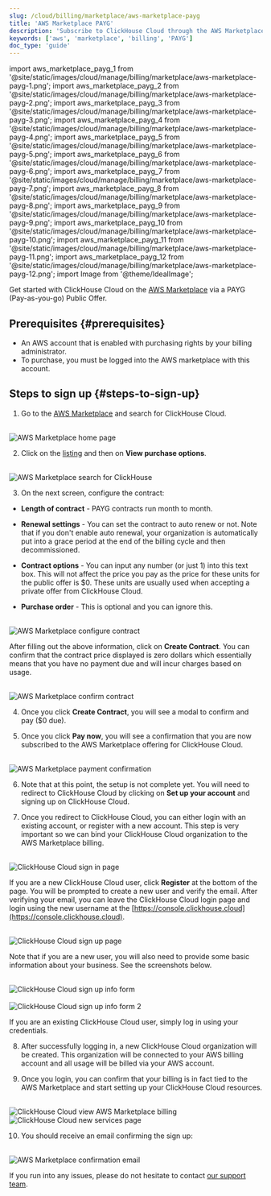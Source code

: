 ```yaml
---
slug: /cloud/billing/marketplace/aws-marketplace-payg
title: 'AWS Marketplace PAYG'
description: 'Subscribe to ClickHouse Cloud through the AWS Marketplace (PAYG).'
keywords: ['aws', 'marketplace', 'billing', 'PAYG']
doc_type: 'guide'
---
```


import aws_marketplace_payg_1 from '@site/static/images/cloud/manage/billing/marketplace/aws-marketplace-payg-1.png';
import aws_marketplace_payg_2 from '@site/static/images/cloud/manage/billing/marketplace/aws-marketplace-payg-2.png';
import aws_marketplace_payg_3 from '@site/static/images/cloud/manage/billing/marketplace/aws-marketplace-payg-3.png';
import aws_marketplace_payg_4 from '@site/static/images/cloud/manage/billing/marketplace/aws-marketplace-payg-4.png';
import aws_marketplace_payg_5 from '@site/static/images/cloud/manage/billing/marketplace/aws-marketplace-payg-5.png';
import aws_marketplace_payg_6 from '@site/static/images/cloud/manage/billing/marketplace/aws-marketplace-payg-6.png';
import aws_marketplace_payg_7 from '@site/static/images/cloud/manage/billing/marketplace/aws-marketplace-payg-7.png';
import aws_marketplace_payg_8 from '@site/static/images/cloud/manage/billing/marketplace/aws-marketplace-payg-8.png';
import aws_marketplace_payg_9 from '@site/static/images/cloud/manage/billing/marketplace/aws-marketplace-payg-9.png';
import aws_marketplace_payg_10 from '@site/static/images/cloud/manage/billing/marketplace/aws-marketplace-payg-10.png';
import aws_marketplace_payg_11 from '@site/static/images/cloud/manage/billing/marketplace/aws-marketplace-payg-11.png';
import aws_marketplace_payg_12 from '@site/static/images/cloud/manage/billing/marketplace/aws-marketplace-payg-12.png';
import Image from '@theme/IdealImage';

Get started with ClickHouse Cloud on the [AWS Marketplace](https://aws.amazon.com/marketplace) via a PAYG (Pay-as-you-go) Public Offer.

## Prerequisites {#prerequisites}

- An AWS account that is enabled with purchasing rights by your billing administrator.
- To purchase, you must be logged into the AWS marketplace with this account.

## Steps to sign up {#steps-to-sign-up}

1. Go to the [AWS Marketplace](https://aws.amazon.com/marketplace) and search for ClickHouse Cloud.

<br />

<Image img={aws_marketplace_payg_1} size="md" alt="AWS Marketplace home page" border/>

<br />

2. Click on the [listing](https://aws.amazon.com/marketplace/pp/prodview-jettukeanwrfc) and then on **View purchase options**.

<br />

<Image img={aws_marketplace_payg_2} size="md" alt="AWS Marketplace search for ClickHouse" border/>

<br />

3. On the next screen, configure the contract:
- **Length of contract** - PAYG contracts run month to month.
- **Renewal settings** - You can set the contract to auto renew or not. 
Note that if you don't enable auto renewal, your organization is automatically put into a grace period at the end of the billing cycle and then decommissioned.

- **Contract options** - You can input any number (or just 1) into this text box. This will not affect the price you pay as the price for these units for the public offer is $0. These units are usually used when accepting a private offer from ClickHouse Cloud.

- **Purchase order** - This is optional and you can ignore this.

<br />

<Image img={aws_marketplace_payg_3} size="md" alt="AWS Marketplace configure contract" border/>

<br />

After filling out the above information, click on **Create Contract**. You can confirm that the contract price displayed is zero dollars which essentially means that you have no payment due and will incur charges based on usage.

<br />

<Image img={aws_marketplace_payg_4} size="md" alt="AWS Marketplace confirm contract" border/>

<br />

4. Once you click **Create Contract**, you will see a modal to confirm and pay ($0 due).

5. Once you click **Pay now**, you will see a confirmation that you are now subscribed to the AWS Marketplace offering for ClickHouse Cloud.

<br />

<Image img={aws_marketplace_payg_5} size="md" alt="AWS Marketplace payment confirmation" border/>

<br />

6. Note that at this point, the setup is not complete yet. You will need to redirect to ClickHouse Cloud by clicking on **Set up your account** and signing up on ClickHouse Cloud.

7. Once you redirect to ClickHouse Cloud, you can either login with an existing account, or register with a new account. This step is very important so we can bind your ClickHouse Cloud organization to the AWS Marketplace billing.

<br />

<Image img={aws_marketplace_payg_6} size="md" alt="ClickHouse Cloud sign in page" border/>

<br />

If you are a new ClickHouse Cloud user, click **Register** at the bottom of the page. You will be prompted to create a new user and verify the email. After verifying your email, you can leave the ClickHouse Cloud login page and login using the new username at the [https://console.clickhouse.cloud](https://console.clickhouse.cloud).

<br />

<Image img={aws_marketplace_payg_7} size="md" alt="ClickHouse Cloud sign up page" border/>

<br />

Note that if you are a new user, you will also need to provide some basic information about your business. See the screenshots below.

<br />

<Image img={aws_marketplace_payg_8} size="md" alt="ClickHouse Cloud sign up info form" border/>

<br />

<br />

<Image img={aws_marketplace_payg_9} size="md" alt="ClickHouse Cloud sign up info form 2" border/>

<br />

If you are an existing ClickHouse Cloud user, simply log in using your credentials.

8. After successfully logging in, a new ClickHouse Cloud organization will be created. This organization will be connected to your AWS billing account and all usage will be billed via your AWS account.

9. Once you login, you can confirm that your billing is in fact tied to the AWS Marketplace and start setting up your ClickHouse Cloud resources.

<br />

<Image img={aws_marketplace_payg_10} size="md" alt="ClickHouse Cloud view AWS Marketplace billing" border/>

<br />

<Image img={aws_marketplace_payg_11} size="md" alt="ClickHouse Cloud new services page" border/>

<br />

10. You should receive an email confirming the sign up:

<br />

<Image img={aws_marketplace_payg_12} size="md" alt="AWS Marketplace confirmation email" border/>

<br />

If you run into any issues, please do not hesitate to contact [our support team](https://clickhouse.com/support/program).
